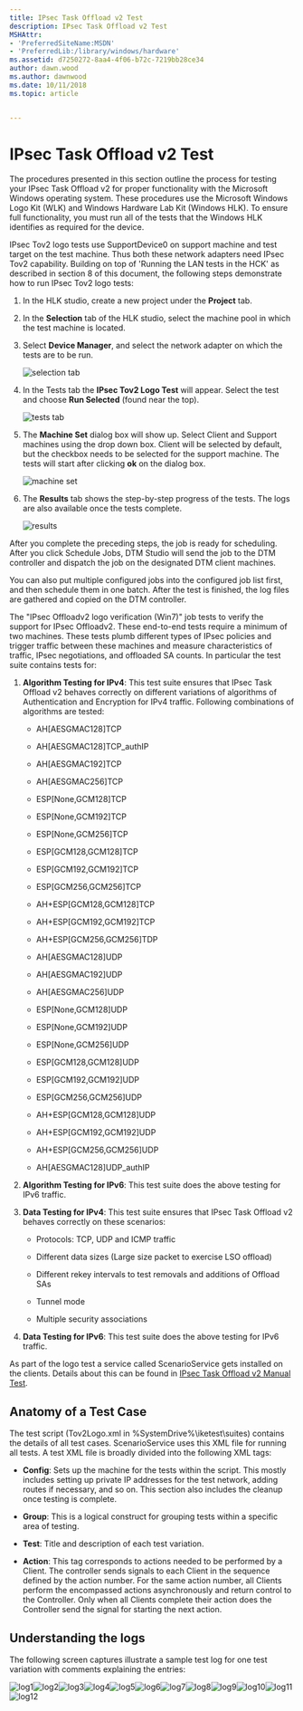 ```yaml
---
title: IPsec Task Offload v2 Test
description: IPsec Task Offload v2 Test
MSHAttr:
- 'PreferredSiteName:MSDN'
- 'PreferredLib:/library/windows/hardware'
ms.assetid: d7250272-8aa4-4f06-b72c-7219bb28ce34
author: dawn.wood
ms.author: dawnwood
ms.date: 10/11/2018
ms.topic: article


---
```


# IPsec Task Offload v2 Test


The procedures presented in this section outline the process for testing your IPsec Task Offload v2 for proper functionality with the Microsoft Windows operating system. These procedures use the Microsoft Windows Logo Kit (WLK) and Windows Hardware Lab Kit (Windows HLK). To ensure full functionality, you must run all of the tests that the Windows HLK identifies as required for the device.

IPsec Tov2 logo tests use SupportDevice0 on support machine and test target on the test machine. Thus both these network adapters need IPsec Tov2 capability. Building on top of 'Running the LAN tests in the HCK' as described in section 8 of this document, the following steps demonstrate how to run IPsec Tov2 logo tests:

1.  In the HLK studio, create a new project under the **Project** tab.

2.  In the **Selection** tab of the HLK studio, select the machine pool in which the test machine is located.

3.  Select **Device Manager**, and select the network adapter on which the tests are to be run.

    ![selection tab](images/hck-win8-lan-ipsec1.png)

4.  In the Tests tab the **IPsec Tov2 Logo Test** will appear. Select the test and choose **Run Selected** (found near the top).

    ![tests tab](images/hck-win8-lan-ipsec2.png)

5.  The **Machine Set** dialog box will show up. Select Client and Support machines using the drop down box. Client will be selected by default, but the checkbox needs to be selected for the support machine. The tests will start after clicking **ok** on the dialog box.

    ![machine set](images/hck-win8-lan-ipsec3.png)

6.  The **Results** tab shows the step-by-step progress of the tests. The logs are also available once the tests complete.

    ![results](images/hck-win8-lan-ipsec4.png)

After you complete the preceding steps, the job is ready for scheduling. After you click Schedule Jobs, DTM Studio will send the job to the DTM controller and dispatch the job on the designated DTM client machines.

You can also put multiple configured jobs into the configured job list first, and then schedule them in one batch. After the test is finished, the log files are gathered and copied on the DTM controller.

The "IPsec Offloadv2 logo verification (Win7)" job tests to verify the support for IPsec Offloadv2. These end-to-end tests require a minimum of two machines. These tests plumb different types of IPsec policies and trigger traffic between these machines and measure characteristics of traffic, IPsec negotiations, and offloaded SA counts. In particular the test suite contains tests for:

1.  **Algorithm Testing for IPv4**: This test suite ensures that IPsec Task Offload v2 behaves correctly on different variations of algorithms of Authentication and Encryption for IPv4 traffic. Following combinations of algorithms are tested:

    -   AH\[AESGMAC128\]TCP

    -   AH\[AESGMAC128\]TCP\_authIP

    -   AH\[AESGMAC192\]TCP

    -   AH\[AESGMAC256\]TCP

    -   ESP\[None,GCM128\]TCP

    -   ESP\[None,GCM192\]TCP

    -   ESP\[None,GCM256\]TCP

    -   ESP\[GCM128,GCM128\]TCP

    -   ESP\[GCM192,GCM192\]TCP

    -   ESP\[GCM256,GCM256\]TCP

    -   AH+ESP\[GCM128,GCM128\]TCP

    -   AH+ESP\[GCM192,GCM192\]TCP

    -   AH+ESP\[GCM256,GCM256\]TDP

    -   AH\[AESGMAC128\]UDP

    -   AH\[AESGMAC192\]UDP

    -   AH\[AESGMAC256\]UDP

    -   ESP\[None,GCM128\]UDP

    -   ESP\[None,GCM192\]UDP

    -   ESP\[None,GCM256\]UDP

    -   ESP\[GCM128,GCM128\]UDP

    -   ESP\[GCM192,GCM192\]UDP

    -   ESP\[GCM256,GCM256\]UDP

    -   AH+ESP\[GCM128,GCM128\]UDP

    -   AH+ESP\[GCM192,GCM192\]UDP

    -   AH+ESP\[GCM256,GCM256\]UDP

    -   AH\[AESGMAC128\]UDP\_authIP

2.  **Algorithm Testing for IPv6**: This test suite does the above testing for IPv6 traffic.

3.  **Data Testing for IPv4**: This test suite ensures that IPsec Task Offload v2 behaves correctly on these scenarios:

    -   Protocols: TCP, UDP and ICMP traffic

    -   Different data sizes (Large size packet to exercise LSO offload)

    -   Different rekey intervals to test removals and additions of Offload SAs

    -   Tunnel mode

    -   Multiple security associations

4.  **Data Testing for IPv6**: This test suite does the above testing for IPv6 traffic.

As part of the logo test a service called ScenarioService gets installed on the clients. Details about this can be found in [IPsec Task Offload v2 Manual Test](ipsec-task-offload-v2-manual-test.md).

## <span id="Anatomy_of_a_Test_Case"></span><span id="anatomy_of_a_test_case"></span><span id="ANATOMY_OF_A_TEST_CASE"></span>Anatomy of a Test Case


The test script (Tov2Logo.xml in %SystemDrive%\\iketest\\suites) contains the details of all test cases. ScenarioService uses this XML file for running all tests. A test XML file is broadly divided into the following XML tags:

-   **Config**: Sets up the machine for the tests within the script. This mostly includes setting up private IP addresses for the test network, adding routes if necessary, and so on. This section also includes the cleanup once testing is complete.

-   **Group**: This is a logical construct for grouping tests within a specific area of testing.

-   **Test**: Title and description of each test variation.

-   **Action**: This tag corresponds to actions needed to be performed by a Client. The controller sends signals to each Client in the sequence defined by the action number. For the same action number, all Clients perform the encompassed actions asynchronously and return control to the Controller. Only when all Clients complete their action does the Controller send the signal for starting the next action.

## <span id="Understanding_the_logs"></span><span id="understanding_the_logs"></span><span id="UNDERSTANDING_THE_LOGS"></span>Understanding the logs


The following screen captures illustrate a sample test log for one test variation with comments explaining the entries:

![log1](images/hck-win8-lan-ipseclog1.png)![log2](images/hck-win8-lan-ipseclog2.png)![log3](images/hck-win8-lan-ipseclog3.png)![log4](images/hck-win8-lan-ipseclog4.png)![log5](images/hck-win8-lan-ipseclog5.png)![log6](images/hck-win8-lan-ipseclog6.png)![log7](images/hck-win8-lan-ipseclog7.png)![log8](images/hck-win8-lan-ipseclog8.png)![log9](images/hck-win8-lan-ipseclog9.png)![log10](images/hck-win8-lan-ipseclog10.png)![log11](images/hck-win8-lan-ipseclog11.png)![log12](images/hck-win8-lan-ipseclog12.png)

 

 






